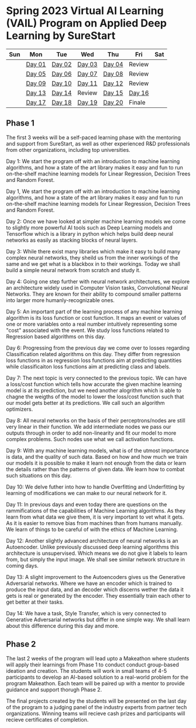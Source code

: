 # Spring 2023 Virtual AI Learning (VAIL) Program on Applied Deep Learning by SureStart 

| Sun | Mon | Tue | Wed| Thu | Fri | Sat|
|-   |-     | --  |-   |-    | -   | -  |
|  | [Day 01](https://github.com/MySureStart/Spring_2023_VAIL/tree/main/Day_01/) | [Day 02](https://github.com/MySureStart/Spring_2023_VAIL/tree/main/Day_02/) | [Day 03](https://github.com/MySureStart/Spring_2023_VAIL/tree/main/Day_03/) | [Day 04](https://github.com/MySureStart/Spring_2023_VAIL/tree/main/Day_04/) | Review | |
|  | [Day 05](https://github.com/MySureStart/Spring_2023_VAIL/tree/main/Day_05/) | [Day 06](https://github.com/MySureStart/Spring_2023_VAIL/tree/main/Day_06/) | [Day 07](https://github.com/MySureStart/Spring_2023_VAIL/tree/main/Day_07/) | [Day 08](https://github.com/MySureStart/Spring_2023_VAIL/tree/main/Day_08/) | Review | |
|  | [Day 09](https://github.com/MySureStart/Spring_2023_VAIL/tree/main/Day_09/) | [Day 10](https://github.com/MySureStart/Spring_2023_VAIL/tree/main/Day_10/) | [Day 11](https://github.com/MySureStart/Spring_2023_VAIL/tree/main/Day_11/) | [Day 12](https://github.com/MySureStart/Spring_2023_VAIL/tree/main/Day_12/) | Review | |
|  | [Day 13](https://github.com/MySureStart/Spring_2023_VAIL/tree/main/Day_13/) | [Day 14](https://github.com/MySureStart/Spring_2023_VAIL/tree/main/Day_14/) | Review | [Day 15](https://github.com/MySureStart/Spring_2023_VAIL/tree/main/Day_15/) | [Day 16](https://github.com/MySureStart/Spring_2023_VAIL/tree/main/Day_16/) | |
|  | [Day 17](https://github.com/MySureStart/Spring_2023_VAIL/tree/main/Day_17/) | [Day 18](https://github.com/MySureStart/Spring_2023_VAIL/tree/main/Day_18/) | [Day 19](https://github.com/MySureStart/Spring_2023_VAIL/tree/main/Day_19/) | [Day 20](https://github.com/MySureStart/Spring_2023_VAIL/tree/main/Day_20/) | Finale | |

## Phase 1

The first 3 weeks will be a self-paced learning phase with the mentoring and support from SureStart, as well as other experienced R&D professionals from other organizations, including top universities.

Day 1: We start the program off with an introduction to machine learning algorithms, and how a state of the art library makes it easy and fun to run on-the-shelf machine learning models for Linear Regression, Decision Trees and Random Forest.

Day 1, We start the program off with an introduction to machine learning algorithms, and how a state of the art library makes it easy and fun to run on-the-shelf machine learning models for Linear Regression, Decision Trees and Random Forest.


Day 2: Once we have looked at simpler machine learning models we come to slightly more powerful AI tools such as Deep Learning models and Tensorflow which is a library in python which helps build deep neural networks as easily as stacking blocks of neural layers.

Day 3: While there exist many libraries which make it easy to build many complex neural networks, they sheild us from the inner workings of the same and we get what is a blackbox in to their workings. Today we shall build a simple neural network from scratch and study it.

Day 4: Going one step further with neural network architectures, we explore an architecture widely used in Computer Vision tasks, Convolutional Neural Networks. They are known for their ability to compound smaller patterns into larger more humanly-recognizable ones.

Day 5: An important part of the learning process of any machine learning algorithm is its loss function or cost function. It maps an event or values of one or more variables onto a real number intuitively representing some "cost" associated with the event. We study loss functions related to Regression based algorithms on this day.

Day 6: Progressing from the previous day we come over to losses regarding Classification related algorithms on this day. They differ from regression loss functions in as regression loss functions aim at predicting quantities while classificaiton loss functions aim at predicting class and labels.

Day 7: The next topic is very connected to the previous topic. We can have a loss/cost function which tells how accurate the given machine learning model is at its prediction, but we need another alogrithm which is able to chagne the weigths of the model to lower the loss/cost function such that our model gets better at its predictions. We call such an algorithm optimizers.

Day 8: All neural networks on the basis of their perceptrons/nodes are still very linear in their function. We add intermediate nodes we pass our outputs through in order to add non-linearity and fit our model to more complex problems. Such nodes use what we call activation functions.

Day 9: With any machine learning models, what is of the utmost importance is data, and the quality of such data. Based on how and how much we train our models it is possible to make it learn not enough from the data or learn the details rather than the patterns of given data. We learn how to combat such situations on this day.

Day 10: We delve futher into how to handle Overfitting and Underfitting by learning of modifications we can make to our neural network for it. 

Day 11: In previous days and even today there are questions on the rammifications of the capabilities of Machine Learning algorithms. As they learn from what data we give them, it is very important to vet what it gets. As it is easier to remove bias from machines than from humans manually. We learn of things to be careful of with the ethics of Machine Learning.

Day 12: Another slightly advanced architecture of neural networks is an Autoencoder. Unlike previously discussed deep learning algorithms this architecture is unsupervised. Which means we do not give it labels to learn from, but simply the input image. We shall see similar network structure in coming days.

Day 13: A slight improvement to the Autoencoders gives us the Generative Adversarial networks. Where we have an encoder which is trained to produce the input data, and an decoder which discerns wether the data it gets is real or generated by the encoder. They essentially train each other to get better at their tasks.

Day 14: We have a task, Style Transfer, which is very connected to Generative Adversarial networks but differ in one simple way. We shall learn about this difference during this day and more.

## Phase 2

The last 2 weeks of the program will lead upto a Makeathon where students will apply their learnings from Phase 1 to conduct conduct group-based ideation and creation. The students will work in small teams of 4-5 participants to develop an AI-based solution to a real-world problem for the program Makeathon. Each team will be paired up with a mentor to provide guidance and support thorugh Phase 2.

The final projects created by the students will be presented on the last day of the program to a judging panel of the industry experts from partner tech organizations. Winning teams will recieve cash prizes and participants will recieve certificates of completion.
